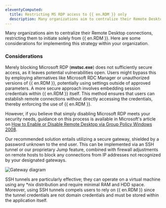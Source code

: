 ```yaml
---
eleventyComputed:
  title: Restricting MS RDP access to {{ en.RDM }} only
  description: Many organizations aim to centralize their Remote Desktop connections, restricting them to initiate solely from {{ en.RDM }}.
---
```

Many organizations aim to centralize their Remote Desktop connections, restricting them to initiate solely from {{ en.RDM }}. Here are some considerations for implementing this strategy within your organization.

### Considerations

Merely blocking Microsoft RDP (**mstsc.exe**) does not sufficiently secure access, as it leaves potential vulnerabilities open. Users might bypass this by employing alternatives like Microsoft RDC Manager or unauthorized versions of {{ en.RDM }}, potentially using settings outside of approved parameters. A more secure approach involves embedding session credentials within {{ en.RDM }} itself. This method ensures that users can establish remote connections without directly accessing the credentials, thereby enforcing the use of {{ en.RDM }}.

However, if you believe that simply disabling Microsoft RDP meets your security needs, guidance on this process is available in Microsoft's article on [How to Enable or Disable Remote Desktop via Group Policy Windows 2008](https://social.technet.microsoft.com/wiki/contents/articles/4980.how-to-enable-or-disable-remote-desktop-via-group-policy-windows-2008.aspx).

Our recommended solution entails utilizing a secure gateway, shielded by a password unknown to the end user. This can be implemented via an SSH tunnel or our proprietary Jump feature, combined with firewall adjustments on remote hosts to block any connections from IP addresses not recognized by your designated gateways.

![Gateway diagram](https://cdnweb.devolutions.net/docs/docs_en_kb_KB4436.png)

SSH tunnels are particularly effective; they can operate on a virtual machine using any *nix distribution and require minimal RAM and HDD space. Moreover, using SSH tunnels compels users to rely on {{ en.RDM }} since the tunnel credentials are not domain credentials and must be stored within the application itself.
